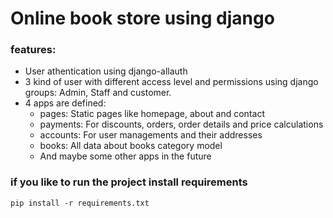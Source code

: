 # Online book store using django
### features:
* User athentication using django-allauth
* 3 kind of user with different access level and permissions using django groups: Admin, Staff and customer.
* 4 apps are defined:
  * pages: Static pages like homepage, about and contact
  * payments: For discounts, orders, order details and price calculations
  * accounts: For user managements and their addresses
  * books: All data about books category model
  * And maybe some other apps in the future

### if you like to run the project install requirements
```
pip install -r requirements.txt

